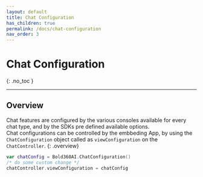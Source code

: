 ```yaml
---
layout: default
title: Chat Configuration
has_children: true
permalink: /docs/chat-configuration
nav_order: 3
---
```


# Chat Configuration
{: .no_toc }

---

## Overview
Chat features are configured by the various consoles available for every chat type, and by the SDKs pre defined available options.  
Chat configurations can be controlled by the embbeding App, by using the `ChatConfiguration` object called as `viewConfiguration` on the `ChatController`.
{: .overview}

```swift
var chatConfig = Bold360AI.ChatConfiguration()
/* do some custom change */
chatController.viewConfiguration = chatConfig
```